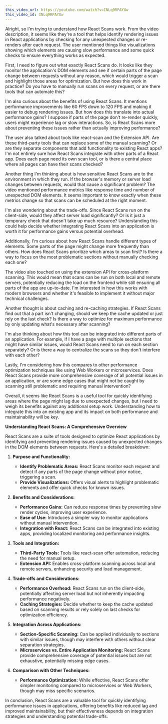 ```yaml
---
this_video_url: https://youtube.com/watch?v=INLq9RPAYUw
this_video_id: INLq9RPAYUw
---
```

<think>
Alright, so I'm trying to understand how React Scans work. From the video description, it seems like they're a tool that helps identify rendering issues in React applications by checking for any unexpected changes or re-renders after each request. The user mentioned things like visualizations showing which elements are causing slow performance and some quick checks to ensure everything works as expected.

First, I need to figure out what exactly React Scans do. It looks like they monitor the application's DOM elements and see if certain parts of the page change between requests without any reason, which would trigger a scan and highlight those areas for optimization. But how does this work in practice? Do you have to manually run scans on every request, or are there tools that can automate this?

I'm also curious about the benefits of using React Scans. It mentions performance improvements like 60 FPS down to 120 FPS and making it easier to debug rendering issues. But how does this translate into actual performance gains? I suppose if parts of the page don't re-render quickly, users might experience lag or slow interactions. So, is React Scans more about preventing these issues rather than actually improving performance?

The user also talked about tools like react-scan and the Extension API. Are these third-party tools that can replace some of the manual scanning? Or are they separate components that add functionality to existing React apps? I'm not entirely sure how React Scans integrate with other parts of a React app. Does each page need its own scan tool, or is there a central place where all pages can have their scans checked?

Another thing I'm thinking about is how sensitive React Scans are to the environment in which they run. If the browser's memory or server load changes between requests, would that cause a significant problem? The video mentioned performance metrics like response time and number of unexpected DOM elements. It seems important to know exactly when these metrics change so that scans can be scheduled at the right moment.

I'm also wondering about the trade-offs. Since React Scans run on the client-side, would they affect server load significantly? Or is it just a temporary check that doesn't take up much resource? Understanding this could help decide whether integrating React Scans into an application is worth it for performance gains versus potential overhead.

Additionally, I'm curious about how React Scans handle different types of elements. Some parts of the page might change more frequently than others. How does React Scans prioritize which areas to scan first? Is there a way to focus on the most problematic sections without manually checking each one?

The video also touched on using the extension API for cross-platform scanning. This would mean that scans can be run on both local and remote servers, potentially reducing the load on the frontend while still ensuring all parts of the app are up-to-date. I'm interested in how this works with modern browsers and whether it's feasible to implement it without major technical challenges.

Another thought is about caching and re-caching strategies. If React Scans find out that a part isn't changing, should we keep the cache updated or just rely on the last check? Is there a way to optimize for maximum performance by only updating what's necessary after scanning?

I'm also thinking about how this tool can be integrated into different parts of an application. For example, if I have a page with multiple sections that might have similar issues, would React Scans need to run on each section separately? Or is there a way to centralize the scans so they don't interfere with each other?

Lastly, I'm considering how this compares to other performance optimization techniques like using Web Workers or microservices. Does React Scans provide more comprehensive coverage of all potential issues in an application, or are some edge cases that might not be caught by scanning still problematic and requiring manual intervention?

Overall, it seems like React Scans is a useful tool for quickly identifying areas where the page might lag due to unexpected changes, but I need to weigh its benefits against any additional setup work. Understanding how to integrate this into an existing app and its impact on both performance and maintainability will be key.
</think>

**Understanding React Scans: A Comprehensive Overview**

React Scans are a suite of tools designed to optimize React applications by identifying and preventing rendering issues caused by unexpected changes in the DOM elements between requests. Here's a detailed breakdown:

1. **Purpose and Functionality:**
   - **Identify Problematic Areas:** React Scans monitor each request and detect if any parts of the page change without prior notice, triggering a scan.
   - **Provide Visualizations:** Offers visual alerts to highlight problematic elements and offer quick checks for known issues.

2. **Benefits and Considerations:**
   - **Performance Gains:** Can reduce response times by preventing slow render cycles, improving user experience.
   - **Ease of Use:** Introduces a simpler way to monitor applications without manual intervention.
   - **Integration with React:** React Scans can be integrated into existing apps, providing localized monitoring and performance insights.

3. **Tools and Integration:**
   - **Third-Party Tools:** Tools like react-scan offer automation, reducing the need for manual setup.
   - **Extension API:** Enables cross-platform scanning across local and remote servers, enhancing security and load management.

4. **Trade-offs and Considerations:**
   - **Performance Overhead:** React Scans run on the client-side, potentially affecting server load but not inherently impacting performance negatively.
   - **Caching Strategies:** Decide whether to keep the cache updated based on scanning results or rely solely on last checks for optimization efficiency.

5. **Integration Across Applications:**
   - **Section-Specific Scanning:** Can be applied individually to sections with similar issues, though may interfere with others without clear separation strategies.
   - **Microservices vs. Entire Application Monitoring:** React Scans provide comprehensive coverage of potential issues but are not exhaustive, potentially missing edge cases.

6. **Comparison with Other Techniques:**
   - **Performance Optimization:** While effective, React Scans offer simpler monitoring compared to microservices or Web Workers, though may miss specific scenarios.

In conclusion, React Scans are a valuable tool for quickly identifying performance issues in applications, offering benefits like reduced lag and improved maintainability, but their effectiveness depends on integration strategies and understanding potential trade-offs.
